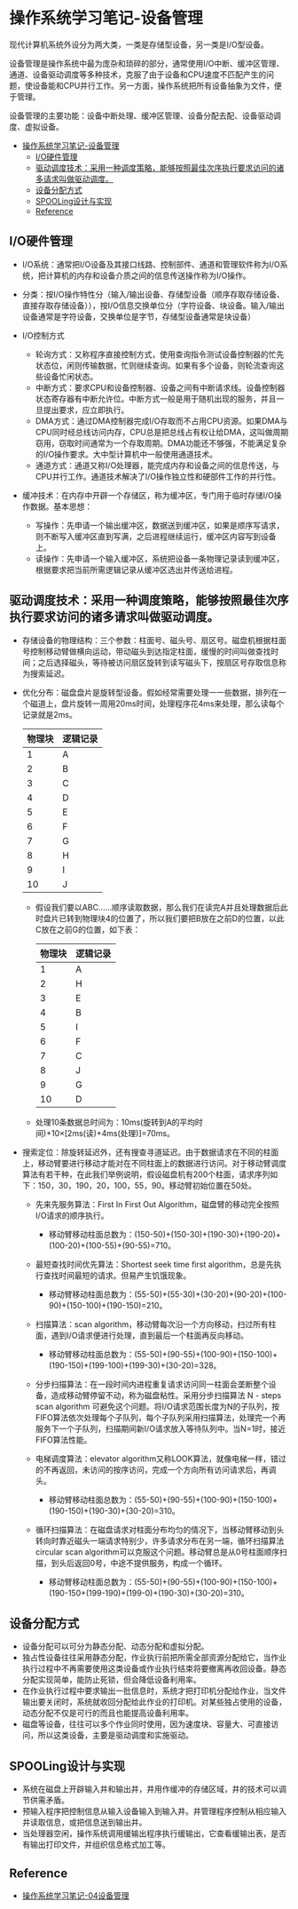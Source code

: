# 操作系统学习笔记-设备管理

现代计算机系统外设分为两大类，一类是存储型设备，另一类是I/O型设备。

设备管理是操作系统中最为庞杂和琐碎的部分，通常使用I/O中断、缓冲区管理、通道、设备驱动调度等多种技术，克服了由于设备和CPU速度不匹配产生的问题，使设备能和CPU并行工作。另一方面，操作系统把所有设备抽象为文件，便于管理。

设备管理的主要功能：设备中断处理、缓冲区管理、设备分配去配、设备驱动调度、虚拟设备。

- [操作系统学习笔记-设备管理](#%E6%93%8D%E4%BD%9C%E7%B3%BB%E7%BB%9F%E5%AD%A6%E4%B9%A0%E7%AC%94%E8%AE%B0-%E8%AE%BE%E5%A4%87%E7%AE%A1%E7%90%86)
  - [I/O硬件管理](#io%E7%A1%AC%E4%BB%B6%E7%AE%A1%E7%90%86)
  - [驱动调度技术：采用一种调度策略，能够按照最佳次序执行要求访问的诸多请求叫做驱动调度。](#%E9%A9%B1%E5%8A%A8%E8%B0%83%E5%BA%A6%E6%8A%80%E6%9C%AF%EF%BC%9A%E9%87%87%E7%94%A8%E4%B8%80%E7%A7%8D%E8%B0%83%E5%BA%A6%E7%AD%96%E7%95%A5%EF%BC%8C%E8%83%BD%E5%A4%9F%E6%8C%89%E7%85%A7%E6%9C%80%E4%BD%B3%E6%AC%A1%E5%BA%8F%E6%89%A7%E8%A1%8C%E8%A6%81%E6%B1%82%E8%AE%BF%E9%97%AE%E7%9A%84%E8%AF%B8%E5%A4%9A%E8%AF%B7%E6%B1%82%E5%8F%AB%E5%81%9A%E9%A9%B1%E5%8A%A8%E8%B0%83%E5%BA%A6%E3%80%82)
  - [设备分配方式](#%E8%AE%BE%E5%A4%87%E5%88%86%E9%85%8D%E6%96%B9%E5%BC%8F)
  - [SPOOLing设计与实现](#spooling%E8%AE%BE%E8%AE%A1%E4%B8%8E%E5%AE%9E%E7%8E%B0)
  - [Reference](#reference)

## I/O硬件管理

- I/O系统：通常把I/O设备及其接口线路、控制部件、通道和管理软件称为I/O系统，把计算机的内存和设备介质之间的信息传送操作称为I/O操作。

- 分类：按I/O操作特性分（输入/输出设备、存储型设备（顺序存取存储设备、直接存取存储设备）），按I/O信息交换单位分（字符设备、块设备。输入/输出设备通常是字符设备，交换单位是字节，存储型设备通常是块设备）

- I/O控制方式
  - 轮询方式：又称程序直接控制方式，使用查询指令测试设备控制器的忙先状态位，闲则传输数据，忙则继续查询。如果有多个设备，则轮流查询这些设备忙闲状态。
  - 中断方式：要求CPU和设备控制器、设备之间有中断请求线。设备控制器状态寄存器有中断允许位。中断方式一般是用于随机出现的服务，并且一旦提出要求，应立即执行。
  - DMA方式：通过DMA控制器完成I/O存取而不占用CPU资源。如果DMA与CPU同时经总线访问内存，CPU总是把总线占有权让给DMA，这叫做周期窃用，窃取时间通常为一个存取周期。DMA功能还不够强，不能满足复杂的I/O操作要求。大中型计算机中一般使用通道技术。
  - 通道方式：通道又称I/O处理器，能完成内存和设备之间的信息传送，与CPU并行工作。通道技术解决了I/O操作独立性和硬部件工作的并行性。

- 缓冲技术：在内存中开辟一个存储区，称为缓冲区，专门用于临时存储I/O操作数据。基本思想：
  - 写操作：先申请一个输出缓冲区，数据送到缓冲区，如果是顺序写请求，则不断写入缓冲区直到写满，之后进程继续运行，缓冲区内容写到设备上。
  - 读操作：先申请一个输入缓冲区，系统把设备一条物理记录读到缓冲区，根据要求把当前所需逻辑记录从缓冲区选出并传送给进程。

## 驱动调度技术：采用一种调度策略，能够按照最佳次序执行要求访问的诸多请求叫做驱动调度。

- 存储设备的物理结构：三个参数：柱面号、磁头号、扇区号。磁盘机根据柱面号控制移动臂做横向运动，带动磁头到达指定柱面，缓慢的时间叫做查找时间；之后选择磁头，等待被访问扇区旋转到读写磁头下，按扇区号存取信息称为搜索延迟。

- 优化分布：磁盘盘片是旋转型设备。假如经常需要处理一一些数据，排列在一个磁道上，盘片旋转一周用20ms时间，处理程序花4ms来处理，那么读每个记录就是2ms。

    | 物理块 | 逻辑记录 |
    | ------ | -------- |
    | 1      | A        |
    | 2      | B        |
    | 3      | C        |
    | 4      | D        |
    | 5      | E        |
    | 6      | F        |
    | 7      | G        |
    | 8      | H        |
    | 9      | I        |
    | 10     | J        |

  - 假设我们要以ABC……顺序读取数据，那么我们在读完A并且处理数据后此时盘片已转到物理块4的位置了，所以我们要把B放在之前D的位置，以此C放在之前G的位置，如下表：

    | 物理块 | 逻辑记录 |
    | ------ | -------- |
    | 1      | A        |
    | 2      | H        |
    | 3      | E        |
    | 4      | B        |
    | 5      | I        |
    | 6      | F        |
    | 7      | C        |
    | 8      | J        |
    | 9      | G        |
    | 10     | D        |

  - 处理10条数据总时间为：10ms(旋转到A的平均时间)+10×[2ms(读)+4ms(处理)]=70ms。

- 搜索定位：除旋转延迟外，还有搜查寻道延迟。由于数据请求在不同的柱面上，移动臂要进行移动才能对在不同柱面上的数据进行访问。对于移动臂调度算法有若干种，在此我们举例说明，假设磁盘机有200个柱面，请求序列如下：150，30，190，20，100，55，90。移动臂初始位置在50处。

  - 先来先服务算法：First In First Out Algorithm，磁盘臂的移动完全按照I/O请求的顺序执行。
    - 移动臂移动柱面总数为：(150-50)+(150-30)+(190-30)+(190-20)+(100-20)+(100-55)+(90-55)=710。

  - 最短查找时间优先算法：Shortest seek time first algorithm，总是先执行查找时间最短的请求。但易产生饥饿现象。
    - 移动臂移动柱面总数为：(55-50)+(55-30)+(30-20)+(90-20)+(100-90)+(150-100)+(190-150)=210。

  - 扫描算法：scan algorithm，移动臂每次沿一个方向移动，扫过所有柱面，遇到I/O请求便进行处理，直到最后一个柱面再反向移动。
    - 移动臂移动柱面总数为：(55-50)+(90-55)+(100-90)+(150-100)+(190-150)+(199-100)+(199-30)+(30-20)=328。

  - 分步扫描算法：在一段时间内进程重复请求访问同一柱面会垄断整个设备，造成移动臂停留不动，称为磁盘粘性。采用分步扫描算法 N - steps scan algorithm 可避免这个问题。将I/O请求范围长度为N的子队列，按FIFO算法依次处理每个子队列，每个子队列采用扫描算法，处理完一个再服务下一个子队列，扫描期间新I/O请求放入等待队列中。当N=1时，接近FIFO算法性能。

  - 电梯调度算法：elevator algorithm又称LOOK算法，就像电梯一样，错过的不再返回，未访问的按序访问，完成一个方向所有访问请求后，再调头。
    - 移动臂移动柱面总数为：(55-50)+(90-55)+(100-90)+(150-100)+(190-150)+(190-30)+(30-20)=310。

  - 循环扫描算法：在磁盘请求对柱面分布均匀的情况下，当移动臂移动到头转向时靠近磁头一端请求特别少，许多请求分布在另一端，循环扫描算法circular scan algorithm可以克服这个问题。移动臂总是从0号柱面顺序扫描，到头后返回0号，中途不提供服务，构成一个循环。
    - 移动臂移动柱面总数为：(55-50)+(90-55)+(100-90)+(150-100)+(190-150+(199-190)+(199-0)+(190-30)+(30-20)=310。

## 设备分配方式

- 设备分配可以可分为静态分配、动态分配和虚拟分配。
- 独占性设备往往采用静态分配，作业执行前把所需全部资源分配给它，当作业执行过程中不再需要使用这类设备或作业执行结束将要撤离再收回设备。静态分配实现简单，能防止死锁，但会降低设备利用率。
- 在作业执行过程中要求输出一批信息时，系统才把打印机分配给作业，当文件输出要关闭时，系统就收回分配给此作业的打印机。对某些独占使用的设备，动态分配不仅是可行的而且也能提高设备利用率。
- 磁盘等设备，往往可以多个作业同时使用，因为速度块、容量大、可直接访问，所以这类设备，主要是驱动调度和实施驱动。

## SPOOLing设计与实现

- 系统在磁盘上开辟输入井和输出井，井用作缓冲的存储区域，井的技术可以调节供需矛盾。
- 预输入程序把控制信息从输入设备输入到输入井。井管理程序控制从相应输入井读取信息，或把信息送到输出井。
- 当处理器空闲，操作系统调用缓输出程序执行缓输出，它查看缓输出表，是否有输出打印文件，并组织信息格式加工等。

## Reference

- [操作系统学习笔记-04设备管理](http://blog.talisk.cn/blog/2016/01/05/OS-Learning-05-Devices-Manage/)